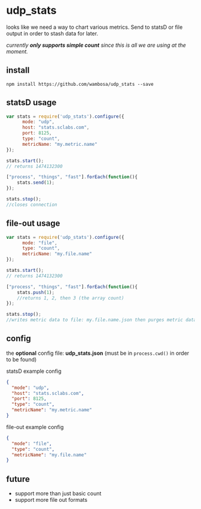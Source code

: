 # udp_stats
looks like we need a way to chart various metrics. Send to statsD or file output in order to stash data for later.

_currently **only supports simple count** since this is all we are using at the moment._

## install
```npm install https://github.com/wambosa/udp_stats --save```

## statsD usage
```javascript
var stats = require('udp_stats').configure({
      mode: "udp",
      host: "stats.sclabs.com",
      port: 8125,
      type: "count",
      metricName: "my.metric.name"
});

stats.start();
// returns 1474132300

["process", "things", "fast"].forEach(function(){
    stats.send(1);
});

stats.stop();
//closes connection
```

## file-out usage
```javascript
var stats = require('udp_stats').configure({
      mode: "file",
      type: "count",
      metricName: "my.file.name"
});

stats.start();
// returns 1474132300

["process", "things", "fast"].forEach(function(){
    stats.push(1);
    //returns 1, 2, then 3 (the array count)
});

stats.stop();
//writes metric data to file: my.file.name.json then purges metric data

```

## config
the **optional** config file: **udp_stats.json** (must be in ```process.cwd()``` in order to be found)

statsD example config
```json
{
  "mode": "udp",
  "host": "stats.sclabs.com",
  "port": 8125,
  "type": "count",
  "metricName": "my.metric.name"
}
```

file-out example config
```json
{
  "mode": "file",
  "type": "count",
  "metricName": "my.file.name"
}
```

## future
- support more than just basic count
- support more file out formats